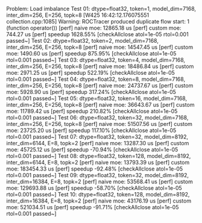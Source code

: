 Problem: Load imbalance
Test 01: dtype=float32, token=1, model_dim=7168, inter_dim=256, E=256, topk=8
[W425 16:42:12.176075551 collection.cpp:1085] Warning: ROCTracer produced duplicate flow start: 1 (function operator())
[perf] naive moe: 12865.18 us
[perf] custom moe: 744.27 us
[perf] speedup 1628.55%
[checkAllclose atol=1e-05 rtol=0.001 passed~]
Test 02: dtype=float32, token=2, model_dim=7168, inter_dim=256, E=256, topk=8
[perf] naive moe: 14547.45 us
[perf] custom moe: 1490.60 us
[perf] speedup 875.95%
[checkAllclose atol=1e-05 rtol=0.001 passed~]
Test 03: dtype=float32, token=4, model_dim=7168, inter_dim=256, E=256, topk=8
[perf] naive moe: 18486.84 us
[perf] custom moe: 2971.25 us
[perf] speedup 522.19%
[checkAllclose atol=1e-05 rtol=0.001 passed~]
Test 04: dtype=float32, token=8, model_dim=7168, inter_dim=256, E=256, topk=8
[perf] naive moe: 24737.67 us
[perf] custom moe: 5928.90 us
[perf] speedup 317.24%
[checkAllclose atol=1e-05 rtol=0.001 passed~]
Test 05: dtype=float32, token=16, model_dim=7168, inter_dim=256, E=256, topk=8
[perf] naive moe: 36643.67 us
[perf] custom moe: 11789.42 us
[perf] speedup 210.82%
[checkAllclose atol=1e-05 rtol=0.001 passed~]
Test 06: dtype=float32, token=32, model_dim=7168, inter_dim=256, E=256, topk=8
[perf] naive moe: 51507.56 us
[perf] custom moe: 23725.20 us
[perf] speedup 117.10%
[checkAllclose atol=1e-05 rtol=0.001 passed~]
Test 07: dtype=float32, token=32, model_dim=8192, inter_dim=6144, E=8, topk=2
[perf] naive moe: 13287.30 us
[perf] custom moe: 45725.12 us
[perf] speedup -70.94%
[checkAllclose atol=1e-05 rtol=0.001 passed~]
Test 08: dtype=float32, token=128, model_dim=8192, inter_dim=6144, E=8, topk=2
[perf] naive moe: 13793.39 us
[perf] custom moe: 183454.33 us
[perf] speedup -92.48%
[checkAllclose atol=1e-05 rtol=0.001 passed~]
Test 09: dtype=float32, token=32, model_dim=8192, inter_dim=16384, E=8, topk=2
[perf] naive moe: 53568.41 us
[perf] custom moe: 129693.88 us
[perf] speedup -58.70%
[checkAllclose atol=1e-05 rtol=0.001 passed~]
Test 10: dtype=float32, token=128, model_dim=8192, inter_dim=16384, E=8, topk=2
[perf] naive moe: 43176.19 us
[perf] custom moe: 521034.51 us
[perf] speedup -91.71%
[checkAllclose atol=1e-05 rtol=0.001 passed~]
